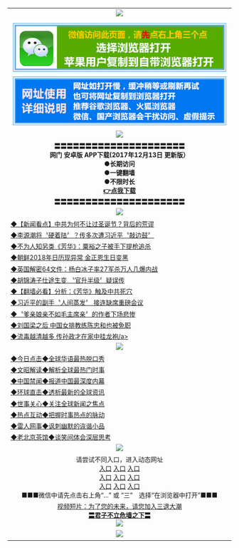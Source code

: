 <table>
<tr>
  <td align=center><img src="https://github.com/gyhhx/image-upload/blob/master/new1.jpg" />
  </td>
  </tr>
  <tr>
  <td align=center><img src="https://github.com/ogategy/image/blob/master/wechat%20advise.jpg" /></td>
  </tr>
  <tr>
    <td align=center><img src="https://github.com/gyhhx/image-upload/blob/master/gy1-wxsm.png" /></td>
  </tr>
   <tr>
    <td align=center>
 <b>〓〓〓〓〓〓〓〓〓〓〓〓〓〓〓〓〓〓〓〓〓<br/>网门  安卓版 APP下载(2017年12月13日 更新版）<br/> ●长期访问<br/> ●一键翻墙<br/>  ●不限时长<br/> 
 <a href="http://t.cn/RTkHemx">👉<b>点我下载</a><br/>〓〓〓〓〓〓〓〓〓〓〓〓〓〓〓〓〓〓〓〓〓<br/>
    </td>
    </tr>
  <tr>
    <td align=center><img src="https://github.com/gyhhx/image-upload/blob/master/yaowen.jpg" /></td>
  </tr>
      <tr>
<td align=left>
<a href="http://27192.ws.koivupera.fi/show.htm?c841322&from=gyyw">◆【新闻看点】中共为何不让过圣诞节？背后的荒谬</a><br/></td>
   </tr>
 <tr>
<td align=left>
<a href="http://27192.ws.koivupera.fi/show.htm?c841355&from=gyyw">◆李源潮将〝硬着陆〞？传多次遭习近平〝敲边鼓〞</a><br/>
</td>
   </tr>
 <tr>
<td align=left>
<a href="http://27192.ws.koivupera.fi/show.htm?c841313&from=gyyw">◆不为人知另类《芳华》：粟裕之子被手下提枪追杀</a><br/></td>
  </tr>
  <tr>
<td align=left>
<a href="http://27192.ws.koivupera.fi/show.htm?c841342&from=gyyw">◆朝鲜2018年日历现异常 金正恩生日变黑</a><br/>
</td>
   </tr>
<tr>
<td align=left>
<a href="http://27192.ws.koivupera.fi/show.htm?c841304&from=gyyw">◆英国解密64文件：杨白冰子率27军杀万人几爆内战 </a><br/></td>
   </tr>
<tr>
<td align=left>
<a href="http://27192.ws.koivupera.fi/show.htm?c841314&from=gyyw">◆胡锦涛子仕途生变 〝官升半级〞疑误传</a><br/></td>
 </tr>
   </tr>
 <tr>
<td align=left>
<a href="http://27192.ws.koivupera.fi/show.htm?c841276&from=gyyw">◆【翻墙必看】分析：《芳华》触及中共死穴</a><br/></td>
 </tr>
 <tr>
<td align=left>
<a href="http://27192.ws.koivupera.fi/show.htm?c841270&from=gyyw">◆习近平的副手〝人间蒸发〞 接连缺席重磅会议</a><br/>
</td>
   </tr> 
  <tr>
<td align=left>
<a href="http://27192.ws.koivupera.fi/show.htm?c841279&from=gyyw">◆〝爹亲娘亲不如毛主席亲〞的作者下场悲惨</a><br/>
</td>
</tr>
    <tr>
<td align=left>
<a href="http://27192.ws.koivupera.fi/show.htm?c841291&from=gyyw">◆刘国梁之后 中国女排教练陈忠和也被免职</a><br/></td>
  </tr> 
     <tr>
<td align=left>
<a href="http://27192.ws.koivupera.fi/show.htm?c841254&from=gyyw">◆流毒越清越多 传孙政才在家中挂龙袍/a><br/></td>
  </tr>
    <tr>
    <td align=center><img src="https://github.com/gyhhx/image-upload/blob/master/shipin.jpg" /></td>
  </tr>
 <tr>
   <td align=left> 
<a href="http://27192.ws.koivupera.fi/show.htm?c816850&from=gyyw">◆今日点击◆全球华语最热脱口秀</a><br/>
    </td>
  </tr>
  <tr>
   <td align=left>
<a href="http://27192.ws.koivupera.fi/show.htm?c816857&from=gyyw">◆文昭解读◆解析全球最热门时事</a><br/>
    </td>
  </tr>
  <tr>
  <td align=left>
<a href="http://27192.ws.koivupera.fi/show.htm?c816860&from=gyyw">◆中国禁闻◆报道中国最深度内幕</a><br/>
   </tr>
  <tr>
     <td align=left>
<a href="http://27192.ws.koivupera.fi/show.htm?c816855&from=gyyw">◆环球直击◆透析最新的全球资讯</a><br/>
   </tr>
   <tr>
      <td align=left>
<a href="http://27192.ws.koivupera.fi/show.htm?c816851&from=gyyw">◆世事关心◆关注全球新闻之焦点</a><br/>
   </tr>
   <tr>
     <td align=left>
<a href="http://27192.ws.koivupera.fi/show.htm?c816852&from=gyyw">◆热点互动◆把握时事热点的脉动</a><br/>
   </tr>
   <tr>
      <td align=left>
<a href="http://27192.ws.koivupera.fi/show.htm?c816694&from=gyyw">◆雷人网事◆讽刺幽默的诙谐小品</a><br/>
   </tr>
   <tr>
    <td align=left>
<a href="http://27192.ws.koivupera.fi/show.htm?c816650&from=gyyw">◆老北京茶馆◆谈笑间体会深层思考</a><br/>
   </tr>
    <tr>
    <td align=center><img src="https://github.com/gyhhx/image-upload/blob/master/tongdao2.jpg" /></td>
  </tr>
   <tr>
    <td align=center>请尝试不同入口，进入动态网址<br/>
      <a href="https://s3-us-west-1.amazonaws.com/ogaten/oGate.htm?from=gygit">入口</a>
      <a href="https://s3.us-east-2.amazonaws.com/ogateh/oGate.htm?from=gygit">入口</a>
      <a href="https://s3.amazonaws.com/ogate/oGate.htm?from=gygit">入口</a><br/>
      <a href="https://s3.ap-northeast-2.amazonaws.com/ogates/oGate.htm?from=gygit">入口</a>
      <a href="https://s3.eu-central-1.amazonaws.com/ogatef/oGate.htm?from=gygit">入口</a>
      <a href="https://s3.eu-west-2.amazonaws.com/ogatel/oGate.htm?from=gygit">入口</a><br/>
      <a href=" https://s3.ap-south-1.amazonaws.com/ogatem/oGate.htm?from=gygit">入口</a>
      <a href="https://s3.ca-central-1.amazonaws.com/ogatec/oGate.htm?from=gygit">入口</a>
      <a href="https://s3-ap-southeast-2.amazonaws.com/ogatey/oGate.htm?from=gygit">入口</a><br/>
      ■■■微信中请先点击右上角“...” 或 “三”　选择“在浏览器中打开”■■■<b><br/>
    </td>
  </tr>
  <tr>
  <td align=center>
  <a href="http://127192.ws.koivupera.fi/show.htm?c816846_2_1&from=gySTV">视频短片：为了您的未来，请您加入三退大潮</a><br/>
      <a href="http://127192.ws.koivupera.fi/show.htm?ogQuit.aspx&from=gyST"><b>〓君子不立危墙之下〓<br/></a>
      <img src="https://github.com/gyhhx/image-upload/blob/master/3t.jpg" /><br/>
      </td>
  </tr>
   <tr>
    <td align=center><img src="https://raw.githubusercontent.com/oGate2/Up/master/oGate_640.jpg"/></td>
  </tr>
</table>

